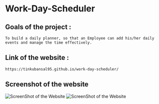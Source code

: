 # Work-Day-Scheduler

## Goals of the project :

```To build a daily planner, so that an Employee can add his/her daily events and manage the time effectively.```

## Link of the website :

```https://tinkubansal95.github.io/work-day-scheduler/```

## Screenshot of the website

![ScreenShot of the Website](Assets\ScreenShotOFTheWebsite.png)
![ScreenShot of the Website](Assets/ScreenShotOFTheWebsite.png)